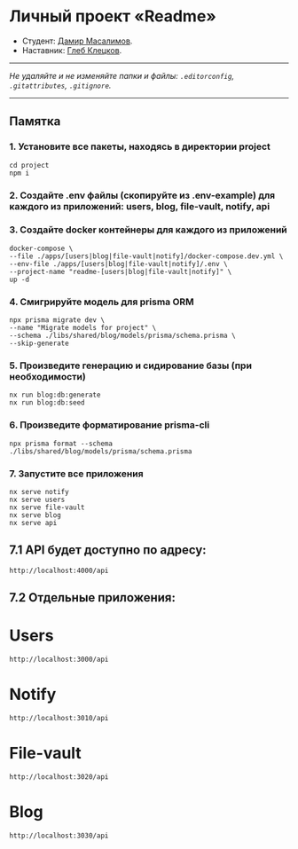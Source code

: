 # Личный проект «Readme»

* Студент: [Дамир Масалимов](https://up.htmlacademy.ru/nodejs-2/5/user/441629).
* Наставник: [Глеб Клецков](https://up.htmlacademy.ru/nodejs-2/5/user/1487865).

---

_Не удаляйте и не изменяйте папки и файлы:_
_`.editorconfig`, `.gitattributes`, `.gitignore`._

---

## Памятка

### 1. Установите все пакеты, находясь в директории project

```
cd project
npm i
```

### 2. Создайте .env файлы (скопируйте из .env-example) для каждого из приложений: users, blog, file-vault, notify, api

### 3. Создайте docker контейнеры для каждого из приложений

```
docker-compose \
--file ./apps/[users|blog|file-vault|notify]/docker-compose.dev.yml \
--env-file ./apps/[users|blog|file-vault|notify]/.env \
--project-name "readme-[users|blog|file-vault|notify]" \
up -d
```

### 4. Смигрируйте модель для prisma ORM

```
npx prisma migrate dev \                                                 
--name "Migrate models for project" \
--schema ./libs/shared/blog/models/prisma/schema.prisma \
--skip-generate
```

### 5. Произведите генерацию и сидирование базы (при необходимости)

```
nx run blog:db:generate
nx run blog:db:seed
```

### 6. Произведите форматирование prisma-cli

```
npx prisma format --schema ./libs/shared/blog/models/prisma/schema.prisma
```

### 7. Запустите все приложения

```
nx serve notify
nx serve users
nx serve file-vault
nx serve blog
nx serve api
```

## 7.1 API будет доступно по адресу:

```
http://localhost:4000/api
```

## 7.2 Отдельные приложения:

# Users
```
http://localhost:3000/api
```

# Notify
```
http://localhost:3010/api
```

# File-vault
```
http://localhost:3020/api
```

# Blog
```
http://localhost:3030/api
```
